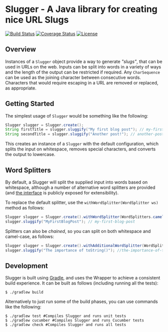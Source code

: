 # Slugger - A Java library for creating nice URL Slugs

[![Build Status](https://travis-ci.org/eddarmitage/Slugger.svg?branch=master)](https://travis-ci.org/eddarmitage/Slugger)
[![Coverage Status](https://coveralls.io/repos/github/eddarmitage/Slugger/badge.svg?branch=master)](https://coveralls.io/github/eddarmitage/Slugger?branch=master)
[![License](https://img.shields.io/github/license/eddarmitage/Slugger.svg)](LICENSE)


## Overview
Instances of a `Slugger` object provide a way to generate _"slugs"_, that can
be used in URLs on the web. Inputs can be split into words in a variety of ways
and the length of the output can be restricted if required. Any `CharSequence`
can be used as the joining character between consecutive words. Characters that
would require escaping in a URL are removed or replaced, as appropriate.

## Getting Started
The simplest usage of `Slugger` would be something like the following:

```java
Slugger slugger = Slugger.create();
String firstTitle = slugger.sluggify("My first blog post"); // my-first-blog-post
String secondTitle = slugger.sluggify("Another post!"); // another-post
```

This creates an instance of a `Slugger` with the default configuration, which
splits the input on whitespace, removes special characters, and converts the
output to lowercase.

## Word Splitters
By default, a Slugger will split the supplied input into words based on
whitespace, although a number of alternative word splitters are provided (and
[the interface][word-splitter] is publicly exposed for extensibility).

To replace the default splitter, use the `withWordSplitter(WordSplitter ws)`
method as follows:

```java
Slugger slugger = Slugger.create().withWordSplitter(WordSplitters.camelCaseWordSplitter());
slugger.sluggify("MyFirstBlogPost"); // my-first-blog-post
```

Splitters can also be _chained_, so you can split on both whitespace and
camel-case, as follows:

```java
Slugger slugger = Slugger.create().withAdditionalWordSplitter(WordSplitters.camelCaseWordSplitter());
slugger.sluggify("The importance of toString()"); //the-importance-of-to-string
```

## Development
Slugger is built using [Gradle](https://gradle.org), and uses the 
Wrapper to achieve a consistent build experience. It can be built as follows
(including running all the tests):

```console
$ ./gradlew build
```

Alternatively to just run some of the build phases, you can use commands like
the following:

```console
$ ./gradlew test #Compiles Slugger and runs unit tests
$ ./gradlew cucumber #Compiles Slugger and runs Cucumber tests
$ ./gradlew check #Compiles Slugger and runs all tests
```

[word-splitter]: src/main/java/com/eddarmitage/slugger/WordSplitter.java
